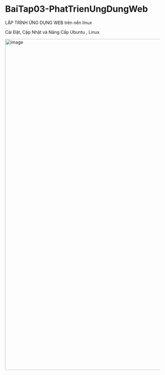 # BaiTap03-PhatTrienUngDungWeb
LẬP TRÌNH ỨNG DỤNG WEB trên nền linux

Cài Đặt, Cập Nhật và Nâng Cấp Ubuntu , Linux

<img width="1920" height="1080" alt="image" src="https://github.com/user-attachments/assets/177776a5-be56-4240-bf23-33249ebadd73" />
